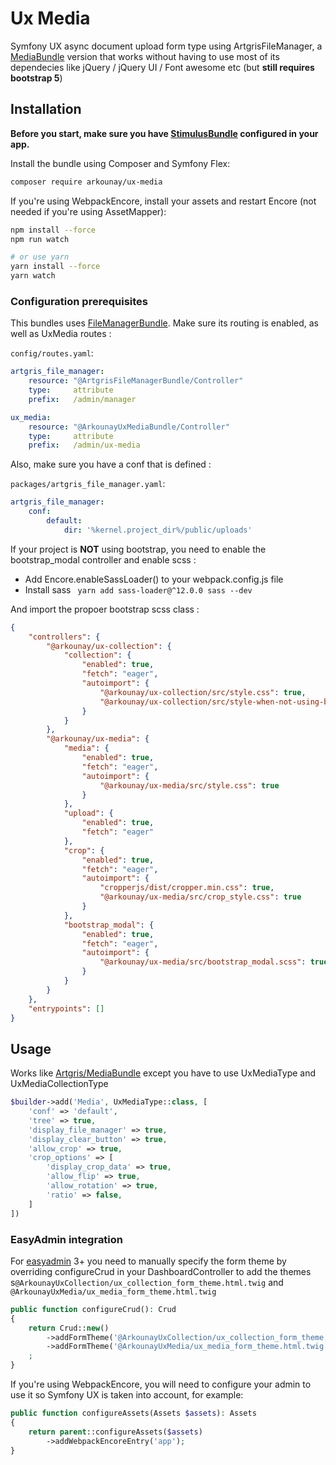 # Ux Media

Symfony UX async document upload form type using ArtgrisFileManager, a [MediaBundle](https://github.com/artgris/MediaBundle) version that works without having to use most of its dependecies like jQuery / jQuery UI / Font awesome etc (but **still requires bootstrap 5**)

## Installation

**Before you start, make sure you have [StimulusBundle](https://symfony.com/bundles/StimulusBundle/current/index.html) configured in your app.**

Install the bundle using Composer and Symfony Flex:

```sh
composer require arkounay/ux-media
```

If you're using WebpackEncore, install your assets and restart Encore (not needed if you're using AssetMapper):

```sh
npm install --force
npm run watch

# or use yarn
yarn install --force
yarn watch
```


### Configuration prerequisites

This bundles uses [FileManagerBundle](https://github.com/artgris/FileManagerBundle).
Make sure its routing is enabled, as well as UxMedia routes :

`config/routes.yaml`:
```yaml
artgris_file_manager:
    resource: "@ArtgrisFileManagerBundle/Controller"
    type:     attribute
    prefix:   /admin/manager

ux_media:
    resource: "@ArkounayUxMediaBundle/Controller"
    type:     attribute
    prefix:   /admin/ux-media
```

Also, make sure you have a conf that is defined :

`packages/artgris_file_manager.yaml`:
```yaml
artgris_file_manager:
    conf:
        default:
            dir: '%kernel.project_dir%/public/uploads'
```

If your project is **NOT** using bootstrap, you need to enable the bootstrap_modal controller and enable scss :

- Add Encore.enableSassLoader() to your webpack.config.js file
- Install sass ` yarn add sass-loader@^12.0.0 sass --dev`

And import the propoer bootstrap scss class :

```json
{
    "controllers": {
        "@arkounay/ux-collection": {
            "collection": {
                "enabled": true,
                "fetch": "eager",
                "autoimport": {
                    "@arkounay/ux-collection/src/style.css": true,
                    "@arkounay/ux-collection/src/style-when-not-using-bootstrap-5.css": false
                }
            }
        },
        "@arkounay/ux-media": {
            "media": {
                "enabled": true,
                "fetch": "eager",
                "autoimport": {
                    "@arkounay/ux-media/src/style.css": true
                }
            },
            "upload": {
                "enabled": true,
                "fetch": "eager"
            },
            "crop": {
                "enabled": true,
                "fetch": "eager",
                "autoimport": {
                    "cropperjs/dist/cropper.min.css": true,
                    "@arkounay/ux-media/src/crop_style.css": true
                }
            },
            "bootstrap_modal": {
                "enabled": true,
                "fetch": "eager",
                "autoimport": {
                    "@arkounay/ux-media/src/bootstrap_modal.scss": true
                }
            }
        }
    },
    "entrypoints": []
}
```


## Usage

Works like [Artgris/MediaBundle](https://github.com/artgris/MediaBundle) except you have to use UxMediaType and UxMediaCollectionType 

```php
$builder->add('Media', UxMediaType::class, [
    'conf' => 'default',
    'tree' => true,
    'display_file_manager' => true,
    'display_clear_button' => true,
    'allow_crop' => true,
    'crop_options' => [
        'display_crop_data' => true,
        'allow_flip' => true,
        'allow_rotation' => true,
        'ratio' => false,
    ]
])
```

### EasyAdmin integration

For [easyadmin](https://github.com/EasyCorp/EasyAdminBundle) 3+ you need to manually specify the form theme by overriding configureCrud in your DashboardController to add the themes s`@ArkounayUxCollection/ux_collection_form_theme.html.twig` and `@ArkounayUxMedia/ux_media_form_theme.html.twig`
```php
public function configureCrud(): Crud
{
    return Crud::new()
        ->addFormTheme('@ArkounayUxCollection/ux_collection_form_theme.html.twig')
        ->addFormTheme('@ArkounayUxMedia/ux_media_form_theme.html.twig')
    ;
}
```

If you're using WebpackEncore, you will need to configure your admin to use it so Symfony UX is taken into account, for example:
```php
public function configureAssets(Assets $assets): Assets
{
    return parent::configureAssets($assets)
        ->addWebpackEncoreEntry('app');
}
```
